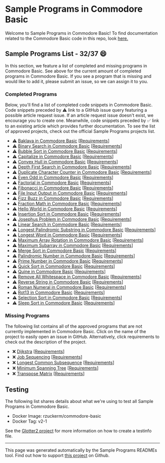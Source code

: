 # Sample Programs in Commodore Basic

Welcome to Sample Programs in Commodore Basic! To find documentation related to the Commodore Basic code in this repo, look [here.](https://sampleprograms.io/languages/commodore-basic)

## Sample Programs List - 32/37 :smile:

In this section, we feature a list of completed and missing programs in Commodore Basic. See above for the current amount of completed programs in Commodore Basic. If you see a program that is missing and would like to add it, please submit an issue, so we can assign it to you.

### Completed Programs

Below, you'll find a list of completed code snippets in Commodore Basic. Code snippets preceded by :warning: link to a GitHub issue query featuring a possible article request issue. If an article request issue doesn't exist, we encourage you to create one. Meanwhile, code snippets preceded by :white_check_mark: link to an existing article which provides further documentation. To see the list of approved projects, check out the official Sample Programs projects list.

- :warning: [Baklava in Commodore Basic](https://github.com//TheRenegadeCoder/sample-programs-website/issues?utf8=%E2%9C%93&q=is%3Aissue+is%3Aopen+baklava+commodore+basic) [[Requirements](https://sampleprograms.io/projects/baklava)]
- :warning: [Binary Search in Commodore Basic](https://github.com//TheRenegadeCoder/sample-programs-website/issues?utf8=%E2%9C%93&q=is%3Aissue+is%3Aopen+binary+search+commodore+basic) [[Requirements](https://sampleprograms.io/projects/binary-search)]
- :warning: [Bubble Sort in Commodore Basic](https://github.com//TheRenegadeCoder/sample-programs-website/issues?utf8=%E2%9C%93&q=is%3Aissue+is%3Aopen+bubble+sort+commodore+basic) [[Requirements](https://sampleprograms.io/projects/bubble-sort)]
- :warning: [Capitalize in Commodore Basic](https://github.com//TheRenegadeCoder/sample-programs-website/issues?utf8=%E2%9C%93&q=is%3Aissue+is%3Aopen+capitalize+commodore+basic) [[Requirements](https://sampleprograms.io/projects/capitalize)]
- :warning: [Convex Hull in Commodore Basic](https://github.com//TheRenegadeCoder/sample-programs-website/issues?utf8=%E2%9C%93&q=is%3Aissue+is%3Aopen+convex+hull+commodore+basic) [[Requirements](https://sampleprograms.io/projects/convex-hull)]
- :warning: [Depth First Search in Commodore Basic](https://github.com//TheRenegadeCoder/sample-programs-website/issues?utf8=%E2%9C%93&q=is%3Aissue+is%3Aopen+depth+first+search+commodore+basic) [[Requirements](https://sampleprograms.io/projects/depth-first-search)]
- :warning: [Duplicate Character Counter in Commodore Basic](https://github.com//TheRenegadeCoder/sample-programs-website/issues?utf8=%E2%9C%93&q=is%3Aissue+is%3Aopen+duplicate+character+counter+commodore+basic) [[Requirements](https://sampleprograms.io/projects/duplicate-character-counter)]
- :warning: [Even Odd in Commodore Basic](https://github.com//TheRenegadeCoder/sample-programs-website/issues?utf8=%E2%9C%93&q=is%3Aissue+is%3Aopen+even+odd+commodore+basic) [[Requirements](https://sampleprograms.io/projects/even-odd)]
- :warning: [Factorial in Commodore Basic](https://github.com//TheRenegadeCoder/sample-programs-website/issues?utf8=%E2%9C%93&q=is%3Aissue+is%3Aopen+factorial+commodore+basic) [[Requirements](https://sampleprograms.io/projects/factorial)]
- :warning: [Fibonacci in Commodore Basic](https://github.com//TheRenegadeCoder/sample-programs-website/issues?utf8=%E2%9C%93&q=is%3Aissue+is%3Aopen+fibonacci+commodore+basic) [[Requirements](https://sampleprograms.io/projects/fibonacci)]
- :warning: [File Input Output in Commodore Basic](https://github.com//TheRenegadeCoder/sample-programs-website/issues?utf8=%E2%9C%93&q=is%3Aissue+is%3Aopen+file+input+output+commodore+basic) [[Requirements](https://sampleprograms.io/projects/file-input-output)]
- :warning: [Fizz Buzz in Commodore Basic](https://github.com//TheRenegadeCoder/sample-programs-website/issues?utf8=%E2%9C%93&q=is%3Aissue+is%3Aopen+fizz+buzz+commodore+basic) [[Requirements](https://sampleprograms.io/projects/fizz-buzz)]
- :warning: [Fraction Math in Commodore Basic](https://github.com//TheRenegadeCoder/sample-programs-website/issues?utf8=%E2%9C%93&q=is%3Aissue+is%3Aopen+fraction+math+commodore+basic) [[Requirements](https://sampleprograms.io/projects/fraction-math)]
- :warning: [Hello World in Commodore Basic](https://github.com//TheRenegadeCoder/sample-programs-website/issues?utf8=%E2%9C%93&q=is%3Aissue+is%3Aopen+hello+world+commodore+basic) [[Requirements](https://sampleprograms.io/projects/hello-world)]
- :warning: [Insertion Sort in Commodore Basic](https://github.com//TheRenegadeCoder/sample-programs-website/issues?utf8=%E2%9C%93&q=is%3Aissue+is%3Aopen+insertion+sort+commodore+basic) [[Requirements](https://sampleprograms.io/projects/insertion-sort)]
- :warning: [Josephus Problem in Commodore Basic](https://github.com//TheRenegadeCoder/sample-programs-website/issues?utf8=%E2%9C%93&q=is%3Aissue+is%3Aopen+josephus+problem+commodore+basic) [[Requirements](https://sampleprograms.io/projects/josephus-problem)]
- :warning: [Linear Search in Commodore Basic](https://github.com//TheRenegadeCoder/sample-programs-website/issues?utf8=%E2%9C%93&q=is%3Aissue+is%3Aopen+linear+search+commodore+basic) [[Requirements](https://sampleprograms.io/projects/linear-search)]
- :warning: [Longest Palindromic Substring in Commodore Basic](https://github.com//TheRenegadeCoder/sample-programs-website/issues?utf8=%E2%9C%93&q=is%3Aissue+is%3Aopen+longest+palindromic+substring+commodore+basic) [[Requirements](https://sampleprograms.io/projects/longest-palindromic-substring)]
- :warning: [Longest Word in Commodore Basic](https://github.com//TheRenegadeCoder/sample-programs-website/issues?utf8=%E2%9C%93&q=is%3Aissue+is%3Aopen+longest+word+commodore+basic) [[Requirements](https://sampleprograms.io/projects/longest-word)]
- :warning: [Maximum Array Rotation in Commodore Basic](https://github.com//TheRenegadeCoder/sample-programs-website/issues?utf8=%E2%9C%93&q=is%3Aissue+is%3Aopen+maximum+array+rotation+commodore+basic) [[Requirements](https://sampleprograms.io/projects/maximum-array-rotation)]
- :warning: [Maximum Subarray in Commodore Basic](https://github.com//TheRenegadeCoder/sample-programs-website/issues?utf8=%E2%9C%93&q=is%3Aissue+is%3Aopen+maximum+subarray+commodore+basic) [[Requirements](https://sampleprograms.io/projects/maximum-subarray)]
- :warning: [Merge Sort in Commodore Basic](https://github.com//TheRenegadeCoder/sample-programs-website/issues?utf8=%E2%9C%93&q=is%3Aissue+is%3Aopen+merge+sort+commodore+basic) [[Requirements](https://sampleprograms.io/projects/merge-sort)]
- :warning: [Palindromic Number in Commodore Basic](https://github.com//TheRenegadeCoder/sample-programs-website/issues?utf8=%E2%9C%93&q=is%3Aissue+is%3Aopen+palindromic+number+commodore+basic) [[Requirements](https://sampleprograms.io/projects/palindromic-number)]
- :warning: [Prime Number in Commodore Basic](https://github.com//TheRenegadeCoder/sample-programs-website/issues?utf8=%E2%9C%93&q=is%3Aissue+is%3Aopen+prime+number+commodore+basic) [[Requirements](https://sampleprograms.io/projects/prime-number)]
- :warning: [Quick Sort in Commodore Basic](https://github.com//TheRenegadeCoder/sample-programs-website/issues?utf8=%E2%9C%93&q=is%3Aissue+is%3Aopen+quick+sort+commodore+basic) [[Requirements](https://sampleprograms.io/projects/quick-sort)]
- :warning: [Quine in Commodore Basic](https://github.com//TheRenegadeCoder/sample-programs-website/issues?utf8=%E2%9C%93&q=is%3Aissue+is%3Aopen+quine+commodore+basic) [[Requirements](https://sampleprograms.io/projects/quine)]
- :warning: [Remove All Whitespace in Commodore Basic](https://github.com//TheRenegadeCoder/sample-programs-website/issues?utf8=%E2%9C%93&q=is%3Aissue+is%3Aopen+remove+all+whitespace+commodore+basic) [[Requirements](https://sampleprograms.io/projects/remove-all-whitespace)]
- :warning: [Reverse String in Commodore Basic](https://github.com//TheRenegadeCoder/sample-programs-website/issues?utf8=%E2%9C%93&q=is%3Aissue+is%3Aopen+reverse+string+commodore+basic) [[Requirements](https://sampleprograms.io/projects/reverse-string)]
- :warning: [Roman Numeral in Commodore Basic](https://github.com//TheRenegadeCoder/sample-programs-website/issues?utf8=%E2%9C%93&q=is%3Aissue+is%3Aopen+roman+numeral+commodore+basic) [[Requirements](https://sampleprograms.io/projects/roman-numeral)]
- :warning: [Rot13 in Commodore Basic](https://github.com//TheRenegadeCoder/sample-programs-website/issues?utf8=%E2%9C%93&q=is%3Aissue+is%3Aopen+rot13+commodore+basic) [[Requirements](https://sampleprograms.io/projects/rot13)]
- :warning: [Selection Sort in Commodore Basic](https://github.com//TheRenegadeCoder/sample-programs-website/issues?utf8=%E2%9C%93&q=is%3Aissue+is%3Aopen+selection+sort+commodore+basic) [[Requirements](https://sampleprograms.io/projects/selection-sort)]
- :warning: [Sleep Sort in Commodore Basic](https://github.com//TheRenegadeCoder/sample-programs-website/issues?utf8=%E2%9C%93&q=is%3Aissue+is%3Aopen+sleep+sort+commodore+basic) [[Requirements](https://sampleprograms.io/projects/sleep-sort)]

### Missing Programs

The following list contains all of the approved programs that are not currently implemented in Commodore Basic. Click on the name of the project to easily open an issue in GitHub. Alternatively, click requirements to check out the description of the project.

- :x: [Dijkstra](https://github.com/TheRenegadeCoder/sample-programs/issues/new?assignees=&labels=enhancement,dijkstra&template=code-snippet-request.md&title=Add+Dijkstra+in+Commodore%20Basic) [[Requirements](https://sampleprograms.io/projects/dijkstra)]
- :x: [Job Sequencing](https://github.com/TheRenegadeCoder/sample-programs/issues/new?assignees=&labels=enhancement,job+sequencing&template=code-snippet-request.md&title=Add+Job+Sequencing+in+Commodore%20Basic) [[Requirements](https://sampleprograms.io/projects/job-sequencing)]
- :x: [Longest Common Subsequence](https://github.com/TheRenegadeCoder/sample-programs/issues/new?assignees=&labels=enhancement,longest+common+subsequence&template=code-snippet-request.md&title=Add+Longest+Common+Subsequence+in+Commodore%20Basic) [[Requirements](https://sampleprograms.io/projects/longest-common-subsequence)]
- :x: [Minimum Spanning Tree](https://github.com/TheRenegadeCoder/sample-programs/issues/new?assignees=&labels=enhancement,minimum+spanning+tree&template=code-snippet-request.md&title=Add+Minimum+Spanning+Tree+in+Commodore%20Basic) [[Requirements](https://sampleprograms.io/projects/minimum-spanning-tree)]
- :x: [Transpose Matrix](https://github.com/TheRenegadeCoder/sample-programs/issues/new?assignees=&labels=enhancement,transpose+matrix&template=code-snippet-request.md&title=Add+Transpose+Matrix+in+Commodore%20Basic) [[Requirements](https://sampleprograms.io/projects/transpose-matrix)]

## Testing

The following list shares details about what we're using to test all Sample Programs in Commodore Basic.

- Docker Image: rzuckerm/commodore-basic
- Docker Tag: v2-1

See the [Glotter2 project](https://github.com/rzuckerm/glotter2) for more information on how to create a testinfo file.

***

This page was generated automatically by the Sample Programs READMEs tool. Find out how to support [this project](https://github.com/TheRenegadeCoder/sample-programs-readmes) on Github.